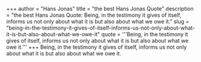 +++
author = "Hans Jonas"
title = "the best Hans Jonas Quote"
description = "the best Hans Jonas Quote: Being, in the testimony it gives of itself, informs us not only about what it is but also about what we owe it."
slug = "being-in-the-testimony-it-gives-of-itself-informs-us-not-only-about-what-it-is-but-also-about-what-we-owe-it"
quote = '''Being, in the testimony it gives of itself, informs us not only about what it is but also about what we owe it.'''
+++
Being, in the testimony it gives of itself, informs us not only about what it is but also about what we owe it.
